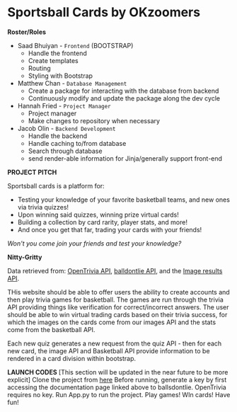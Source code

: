 # Sportsball Cards by OKzoomers

**Roster/Roles**
- Saad Bhuiyan - `Frontend` (BOOTSTRAP)
  - Handle the frontend
  - Create templates
  - Routing
  - Styling with Bootstrap
- Matthew Chan - `Database Management`
  - Create a package for interacting with the database from backend
  - Continuously modify and update the package along the dev cycle
- Hannah Fried - `Project Manager`
  - Project manager
  - Make changes to repository when necessary
- Jacob Olin - `Backend Development`
  - Handle the backend
  - Handle caching to/from database
  - Search through database
  - send render-able information for Jinja/generally support front-end

**PROJECT PITCH**

Sportsball cards is a platform for:
- Testing your knowledge of your favorite basketball teams, and new ones via trivia quizzes!
- Upon winning said quizzes, winning prize virtual cards!
- Building a collection by card rarity, player stats, and more!
- And once you get that far, trading your cards with your friends!

*Won't you come join your friends and test your knowledge?*

**Nitty-Gritty**

Data retrieved from: [OpenTrivia API](https://docs.google.com/document/d/18dMPylFMGCljqjTa-GZnk-ZDE68HLR9Rvz8rShwlp-4/), [balldontlie API](https://docs.google.com/document/d/1zaKf7H-yUcP3lcyAzFsDjLqgZVdpKYNGoZqIcsZoFV0/edit), and the [Image results API]().

THis website should be able to offer users the ability to create accounts and then play trivia games for basketball. The games are run through the trivia API providing things like verification for correct/incorrect answers. The user should be able to win virtual trading cards based on their trivia success, for which the images on the cards come from our images API and the stats come from the basketball API.

Each new quiz generates a new request from the quiz API - then for each new card, the image API and Basketball API provide information to be rendered in a card division within bootstrap.

**LAUNCH CODES**
[This section will be updated in the near future to be more explicit]
Clone the project from [here](https://github.com/IanHF/OKzoomers_bhuiyanS-chanM-friedH-olinJ)
Before running, generate a key by first accessing the documentation page linked above to ballsdontlie.
OpenTrivia requires no key.
Run App.py to run the project.
Play games! WIn cards! Have fun!

